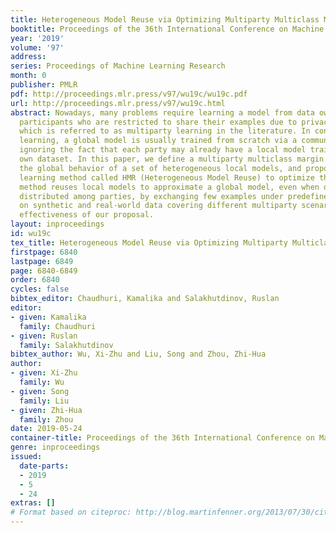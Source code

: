 ```yaml
---
title: Heterogeneous Model Reuse via Optimizing Multiparty Multiclass Margin
booktitle: Proceedings of the 36th International Conference on Machine Learning
year: '2019'
volume: '97'
address: 
series: Proceedings of Machine Learning Research
month: 0
publisher: PMLR
pdf: http://proceedings.mlr.press/v97/wu19c/wu19c.pdf
url: http://proceedings.mlr.press/v97/wu19c.html
abstract: Nowadays, many problems require learning a model from data owned by different
  participants who are restricted to share their examples due to privacy concerns,
  which is referred to as multiparty learning in the literature. In conventional multiparty
  learning, a global model is usually trained from scratch via a communication protocol,
  ignoring the fact that each party may already have a local model trained on her
  own dataset. In this paper, we define a multiparty multiclass margin to measure
  the global behavior of a set of heterogeneous local models, and propose a general
  learning method called HMR (Heterogeneous Model Reuse) to optimize the margin. Our
  method reuses local models to approximate a global model, even when data are non-i.i.d
  distributed among parties, by exchanging few examples under predefined budget. Experiments
  on synthetic and real-world data covering different multiparty scenarios show the
  effectiveness of our proposal.
layout: inproceedings
id: wu19c
tex_title: Heterogeneous Model Reuse via Optimizing Multiparty Multiclass Margin
firstpage: 6840
lastpage: 6849
page: 6840-6849
order: 6840
cycles: false
bibtex_editor: Chaudhuri, Kamalika and Salakhutdinov, Ruslan
editor:
- given: Kamalika
  family: Chaudhuri
- given: Ruslan
  family: Salakhutdinov
bibtex_author: Wu, Xi-Zhu and Liu, Song and Zhou, Zhi-Hua
author:
- given: Xi-Zhu
  family: Wu
- given: Song
  family: Liu
- given: Zhi-Hua
  family: Zhou
date: 2019-05-24
container-title: Proceedings of the 36th International Conference on Machine Learning
genre: inproceedings
issued:
  date-parts:
  - 2019
  - 5
  - 24
extras: []
# Format based on citeproc: http://blog.martinfenner.org/2013/07/30/citeproc-yaml-for-bibliographies/
---
```

